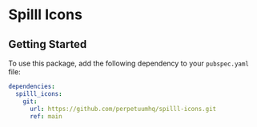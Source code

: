 # Spilll Icons

## Getting Started

To use this package, add the following dependency to your `pubspec.yaml` file:

```yaml
dependencies:
  spilll_icons:
    git:
      url: https://github.com/perpetuumhq/spilll-icons.git
      ref: main